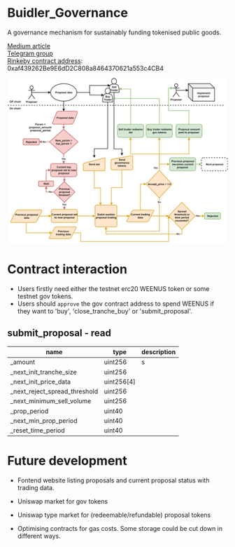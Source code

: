 # Buidler_Governance
A governance mechanism for sustainably funding tokenised public goods.

[Medium article]()  
[Telegram group](https://t.me/Buidler_Governance)  
[Rinkeby contract address](https://rinkeby.etherscan.io/address/0xaf439262Be9E6dD2C808a8464370621a553c4CB4): 0xaf439262Be9E6dD2C808a8464370621a553c4CB4  

![Governance Flowchart](./flowcharts/gov_flow7.png)

# Contract interaction
- Users firstly need either the testnet erc20 WEENUS token or some testnet gov tokens.
- Users should `approve` the gov contract address to spend WEENUS if they want to 'buy', 'close_tranche_buy' or 'submit_proposal'.

## submit_proposal - read
|name |type |description
|-----|-----|-----------
|_amount|uint256|s
|_next_init_tranche_size|uint256|
|_next_init_price_data|uint256[4]|
|_next_reject_spread_threshold|uint256|
|_next_minimum_sell_volume|uint256|
|_prop_period|uint40|
|_next_min_prop_period|uint40|
|_reset_time_period|uint40|


# Future development
- Fontend website listing proposals and current proposal status with trading data.

- Uniswap market for gov tokens

- Uniswap type market for (redeemable/refundable) proposal tokens 

- Optimising contracts for gas costs. Some storage could be cut down in different ways.

